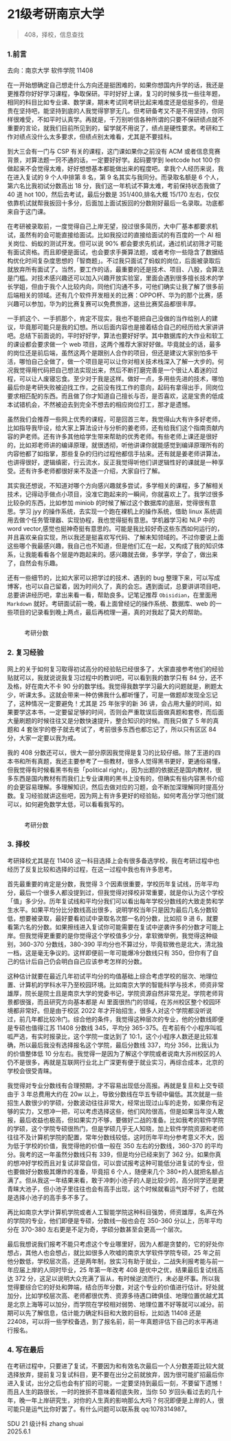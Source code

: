 # 21级考研南京大学

> 408，择校，信息查找

### 1.前言

去向：南京大学 软件学院 11408

在一开始想确定自己想走什么方向还是挺困难的，如果你想国内升学的话，我还是更推荐你好好学习课程，争取保研。平时好好上课，复习的时候多找一些往年题，相同的科目比如专业课、数学课，期末考试同考研比起来难度还是低挺多的，但是贵在坚持吧，能坚持到底的人我觉得寥寥无几。但考研备考又不是不用坚持，你同样很难受，不如平时认真学。再就是，千万别听信各种所谓的只要不保研绩点就不重要的言论，就我们目前所见到的，留学就不用说了，绩点是硬性要求。考研和工作对绩点没什么太多要求，但绩点别太难看，尤其是不要挂科。

到大三会有一门与 CSP 有关的课程，这门课如果你之前没有 ACM 或者信息竞赛背景，对算法题一窍不通的话，一定要好好学。起码要学到 leetcode hot 100 你做起来不会觉得太难，好好想想基本都能做出来的程度吧。拿我个人经历来说，我在进入复试的 9 个人中排第 8 名，第 9 名其实与我同分。而录取名额是 6 个人，第六名比我初试分数高出 18 分，我们这一年机试不算太难，考前保持状态我做了 40 道 hot 100，然后去考试，最后分数是 351/400,排名大概 15/170 左右，仅仅依靠机试就帮我扳回十多分，后面加上面试扳回的分数刚好最后一名录取。功底都来自于这门课。

在考研被录取前，一度觉得自己上岸无望，投过很多简历，大中厂基本都要求机试，虽然有的会可能直接给面试。比如我投过的直接给面试的有百度的一个 AI 相关岗位、蚂蚁的测试开发。但可以说 90% 都会要求先机试，通过机试初筛才可能有面试资格。而且即便是面试，也会要求手撕算法题，或者考你一些隐含了数据结构优化时间复杂度思想的「智商题」。不过我只面试了蚂蚁的岗位，后面被录取后就放弃所有面试了。当然，要工作的话，最重要的还是技术、项目、八股，会算法是门槛。对技术感兴趣还可以加入兴趣开放实验室，里面会遇到很多擅长技术的学长学姐，但由于我个人比较内向，同他们沟通不多，可他们确实让我了解了很多前后端相关的领域。还有几个软件开发相关的比赛：OPPO杯、华为的那个比赛，感兴趣可以参加，华为的比赛复赛可以免费旅游，这些比赛奖品都很丰厚。

一手抓这个、一手抓那个，肯定不现实，我也不能把自己没做的当作给别人的建议，毕竟那可能只是我的幻想。所以后面内容也是接着结合自己的经历给大家讲讲吧。总结下前面说的，平时好好学，算法也要好好学。其中数据库的大作业和软工的课设都会要求做一个 web 项目，这两个推荐大家好好做。毕竟就业的话，最多的岗位还是前后端，虽然这两个是跟别人合作的项目，但还是建议大家别怕多干活，哪怕自己全做了，做一个项目是可以让你对相关技术栈深入了解一大步的。何况我觉得用代码把自己想法实现出来，然后不断打磨完善是一个很让人着迷的过程，可以让人废寝忘食。至少对于我是这样。做好一点，多用些先进的技术，哪怕最后你是考研失败被迫找工作，之前没有找工作的意向，起码有拿得出手，同岗位要求相匹配的东西。而且做了你才知道自己擅长与否，是否喜欢，这是宝贵的低成本试错机会，不然被迫去到完全不想去的相应岗位打工，那才是遗憾。

虽然我们会推荐一些网上优秀的课程，可是回首三年，我觉得山大有许多好老师，比如指导我毕设，给大家上算法设计与分析的姜老师，还有给我们这个指南贡献内容的尹老师。还有许多其他给学生带来帮助的优秀老师。有些老师上课还是很好的，比如郑老师讲的编译原理，就很透彻，听他讲课你就能感觉到编译原理所有的内容他都了如指掌，那些复杂的归约过程他都信手拈来。还有就是姜老师讲算法，也讲得很好，逻辑缜密，行云流水，反正我觉得听他们讲逻辑性好的课就是一种享受。还有许多老师都很好来不及逐一介绍，大家自行了解。

其实我还想说，不知道对哪个方向感兴趣就多尝试，多学相关的课程，多了解相关技术，记得动手做点小项目，没准它跑起来的一瞬间，你就喜欢上了。我学过很多比较杂的东西，比如参加 miniob 的时候了解过这个数据库的底层，觉得很有意思。学习 jyy 的操作系统，去实现一个跑在裸机上的操作系统，借助 linux 系统调用去做个任务管理器、实现协程，我也觉得挺有意思。学机器学习和 NLP 中的 word vector,感觉也挺神奇挺有意思的。可能是我比较好奇这些东西如何运行的，并且喜欢亲自实现，所以我还是挺喜欢写代码、了解未知领域的。不过你要说上面这些哪个我最感兴趣，我自己也不知道，但是他们汇在一起，又构成了我的知识体系，让我能看看各个层是咋跑起来的。感兴趣就去做，多学学，学会了，做出来了，自然会有乐趣。

还有一些细节的，比如大家可以把学过的技术、遇到的 bug 整理下来，可以写成博客，也可以自己留着，因为时间久了，真的会忘。遇到面试，总要讲讲项目吧，总要讲讲经历吧，拿出来看一看，帮助良多。记笔记推荐 `Obisidian`，在里面用 `Markdown` 就好。考研面试前一晚，看上面曾经记的操作系统、数据库、web 的一些项目的记录看到晚上两点，最后再梳理一遍，真的对我起了莫大的帮助。
<figure><img src="../../assets/imagebiji.png" alt=""><figcaption><p>考研分数</p></figcaption></figure>

### 2. 复习经验

网上的关于如何复习取得初试高分的经验贴已经很多了，大家直接参考他们的经验贴就可以，我就说说我复习过程中的教训吧，可以看到我的数学只有 84 分，还不及格，好在南大不卡 90 分的数学线。我觉得我数学学习最大的问题就是，刷题太少，听课太多。这就会带来一种仿佛我什么都听懂了，可是一做题却发现全忘记了，这种情况一定要避免！尤其是 25 年张宇的新 36 讲，会占用大量的时间，如果要学这本书，一定要留足够的时间，否则会严重耽误后面做真题和套卷，而后面大量刷题的时候往往又是分数快速提升，整合知识的时候。而我只做了 5 年的真题和 4 套张宇的卷子就去考试了，考前很多东西也都忘记了，所以只有区区 84 分，大家一定要以我为戒。

我的 408 分数还可以，很大一部分原因我觉得是复习的比较仔细。除了王道的四本书和所有真题，我还主要参考了一些教材，很多人觉得黑书更好，更通俗易懂，但我觉得有时候看黑书有些「political right」，因为出题的依据还是国内教材，很多东西是国内教材有而我们上专业课用的黑书上没有的，但确实有些内容黑书介绍的会更容易理解。多理解知识，然后去做对应的习题，会不断加深理解同时提高分数。复习经验就讲这些吧，因为网上有许多更好的经验贴，如何考高分学习他们就可以，如何避免数学太低，可以看看我写的。

<figure><img src="../../assets/imagefenshu.png" alt=""><figcaption><p>考研分数</p></figcaption></figure>

### 3. 择校

考研择校尤其是在 11408 这一科目选择上会有很多备选学校，我在考研过程中也经历了反复比较和选择的过程，在这一过程中我也有许多思考。

首先最重要的肯定是分数，我觉得 3 个因素很重要，学校历年复试线，历年平均分，最后一个很多人都没提到过，但我觉得对择校非常重要，就是你认为这个学校「值」多少分。历年复试线和平均分我们可以看出每年学校分数线的大致走势和学生水平。如果平均分比分数线高出很多，说明学校当年只是因为最后几名分数较低，想要被录取，最好要看初试中录取名次那一名的分数，比如招 9 进 6，就要看第六名的分数。如果擦线进入复试你可能需要在复试中逆袭许多的分数才可能上岸。但我觉得更重要的是你觉得这个学校值多少分，拿软微举例，我觉得这种级别，360-370 分数线，380-390 平均分也不算过分，毕竟软微也是北大，清北独一档，这是毫无争议的。这样即便前一年可能爆冷分数线只有 350，但你有了自己的估计后自己仍会明白自己应该参考怎样的分数。

这种估计就要在最近几年初试平均分的均值基础上综合考虑学校的层次、地理位置、计算机的学科水平乃至校园环境。比如南京大学的智能科学与技术，师资非常雄厚，院长是院士且是南京大学的党委书记，学院资源自然非常充足。学院老师背景都很强，而且研究方向基本都是 AI 里面很热门的领域，在苏州校区整个校园环境都非常好。但是由于校区 2022 年才开始招生，很多人对这个学院都没听说过，前几年都比较冷门。综合他的条件，我觉得这种层次的专业，他的分数线即便是专硕也值得江苏 11408 分数线 345，平均分 365-375。在考前有个小程序叫呱呱严选，有实时报录比，这个学院一度达到了 10:1，这个小程序人数还是比较准确，所以最后我没有选择报名这个学院，最后分数线 337，均分 356，比我认为的价值整体低 10 分左右。我觉得一是因为了解这个学院或者说南大苏州校区的人仍不是很多，再就是互联网行业北上广深更有便于就业实习，再综合成本，北京的学校会很受青睐。

我觉得对专业分数线有合理预期，才不容易出现低分高报。再就是复旦和上交专硕由于 3 年总费用大约在 20w 以上，导致分数线在华五专硕中偏低。其次就是一些招生人数很少的学硕，分数波动往往非常大，经常出现过山车的走势，如果你有足够的实力，又想冲一把，可以考虑选择这些，他们风险很高，但是如果当年没人敢报，最后收益也极高，但如果实力不够，要做好二战的准备。比如我考的软件学院的学硕，这个学院专硕很热门，但是学硕几乎无人知晓，加上软件学院资源和老师往往不及计算机学院的配置，常年分数线较低，这时历年平均分参考意义不大，因为低于学校的价值，我觉得他的价值一般在 350 左右的分数线，360-370 的平均分。我考的这一年虽然分数线只有 339，但是均分已经来到了 362 分。如果你真的想冲好学校而且对复试非常自信，可以尝试报考这种可能低分进复试的专业，但也要做好分数极其爆炸的准备，毕竟招 6 个人，随便来几个 380+的人就把名额占满了。但从我这一年结果来看，敢于冲刺小池子的人是比较少的，高分同学还是更青睐大池子，但小池子里往往也会有高手出现，这个时候就看运气好不好了，也就是选择小池子的高手多不多了。

再比如南京大学计算机学院或者人工智能学院这种科目强势，师资雄厚，名声在外的学院的专业，他们即便是专硕，分数线一般也会在 350-360 分以上，历年平均分在 370-380 左右更是不足为奇，学硕分数甚至会更高一个层次。

最后我想说我们报考不能只考虑这个专业哪里好，因为人都是贪婪的，它的好处你想占，其他人也会想占，就比如很多人吹嘘的南京大学软件学院专硕，25 年之前他分数低，学校层次高，还是两年制，放实习有助于就业，二战失利报考能与前一年应届上岸的人同时毕业，25 年第一年改考 408 是优中之优，结果最后复试线高达 372 分，这足以说明大众充满了盲从，有时候逆流而行，未必是坏事。所以我觉得要综合它的好处和弊端，结合历年分数，对这个专业的价值进行估计。好处就加分，比如学校层次高、老师都很优秀、资源多待遇口碑俱佳、地理位置优越尤其是北京上海等可以加分，而学院在学校相对弱势、地理位置不好等就可以减分。前期可以先了解信息，估计能力确定科目和大致的目标，比如选 11408 还是 22408，可以将一些学校备选，到了报名前，前一年真题评估下自己的水平再进行报名。

### 4. 写在最后

在考研过程中，只要进了复试，不要因为和有效名次最后一个人分数差距比较大就选择放弃，提前复习复试科目，更不要在出分之前就放弃，因为很可能扩招最后你进入复试，出分之后也会有扩招的可能，一定要坚持到最后一刻，不要留下遗憾！而且人生的路很长，一时的挫折不意味着彻底失败，当你 50 岁回头看过去的几十年，晚一年上岸研究生，对你的人生真的影响那么大吗？何况即便是上岸的人，很可能只是运气比你好罢了。有什么问题可以联系我 qq:1078314987。

SDU 21 级计科 zhang shuai\
2025.6.1
